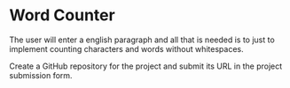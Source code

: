 # Word Counter

The user will enter a english paragraph and all that is needed is to just to implement counting characters and words without whitespaces.

Create a GitHub repository for the project and submit its URL in the project submission form.

